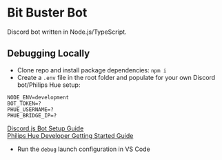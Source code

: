 # Bit Buster Bot

Discord bot written in Node.js/TypeScript.

## Debugging Locally

- Clone repo and install package dependencies: `npm i`
- Create a `.env` file in the root folder and populate for your own Discord bot/Philips Hue setup:

```text
NODE_ENV=development
BOT_TOKEN=?
PHUE_USERNAME=?
PHUE_BRIDGE_IP=?
```

[Discord.js Bot Setup Guide](https://discordjs.guide/preparations/setting-up-a-bot-application.html#setting-up-a-bot-application)  
[Philips Hue Developer Getting Started Guide](https://developers.meethue.com/develop/get-started-2/)

- Run the `debug` launch configuration in VS Code
